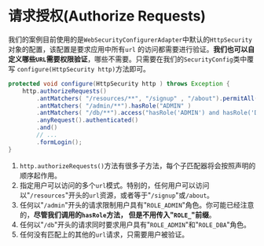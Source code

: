 请求授权(Authorize Requests)
========================================================================
我们的案例目前使用的是`WebSecurityConfigurerAdapter`中默认的`HttpSecurity`对象的配置，该配置是要求应用中所有`url`
的访问都需要进行验证。**我们也可以自定义哪些`URL`需要权限验证**，哪些不需要。只需要在我们的`SecurityConfig`类中覆写
`configure(HttpSecurity http)`方法即可。
```java
protected void configure(HttpSecurity http ) throws Exception {
    http.authorizeRequests()                                                            //1
        .antMatchers( "/resources/**", "/signup" , "/about").permitAll()                //2
        .antMatchers( "/admin/**").hasRole("ADMIN" )                                    //3
        .antMatchers( "/db/**").access("hasRole('ADMIN') and hasRole('DBA')")           //4
        .anyRequest().authenticated()                                                   //5
        .and()
        // ...
        .formLogin();
}
```
1. `http.authorizeRequests()`方法有很多子方法，每个子匹配器将会按照声明的顺序起作用。
2. 指定用户可以访问的多个`url`模式。特别的，任何用户可以访问以"`/resources`"开头的`url`资源，或者等于"`/signup`"或`/about`。
3. 任何以"`/admin`"开头的请求限制用户具有"`ROLE_ADMIN`"角色。你可能已经注意的，**尽管我们调用的`hasRole`方法，
但是不用传入"`ROLE_`"前缀**。
4. 任何以"`/db`"开头的请求同时要求用户具有"`ROLE_ADMIN`"和"`ROLE_DBA`"角色。
5. 任何没有匹配上的其他的`url`请求，只需要用户被验证。

